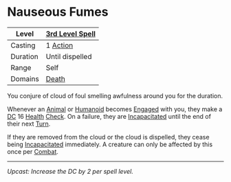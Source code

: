 # Nauseous Fumes

| Level    | [3rd Level Spell](3rd%20Level%20Spells.md)                            |
| -------- | --------------------------------------------------------------------- |
| Casting  | 1 [Action](../../../../Game%20Procedures/Core%20Procedures/Action.md) |
| Duration | Until dispelled                                                       |
| Range    | Self                                                                  |
| Domains  | [Death](../../Spell%20Domains/Death.md)                               |

You conjure of cloud of foul smelling awfulness around you for the duration.

Whenever an [Animal](../../../../Resources%20for%20GMs/Creature%20Types/Animal.md) or [Humanoid](../../../../Resources%20for%20GMs/Creature%20Types/Humanoid.md) becomes [Engaged](../../../../Game%20Procedures/Conditions/Engaged.md) with you, they make a [DC](../../../../Game%20Procedures/Core%20Procedures/DC.md) 16 [Health](../../../../Player%20Characters/Attributes/Health.md) [Check](../../../../Game%20Procedures/Core%20Procedures/Check.md). On a failure, they are [Incapacitated](../../../../Game%20Procedures/Conditions/Incapacitated.md) until the end of their next [Turn](../../../../Game%20Procedures/Core%20Procedures/Turn.md).

If they are removed from the cloud or the cloud is dispelled, they cease being [Incapacitated](../../../../Game%20Procedures/Conditions/Incapacitated.md) immediately. A creature can only be affected by this once per [Combat](../../../../Game%20Procedures/Combat/Combat.md).

---
*Upcast: Increase the DC by 2 per spell level.*
